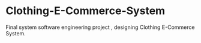 # Clothing-E-Commerce-System
Final system software engineering project , designing Clothing E-Commerce System.
